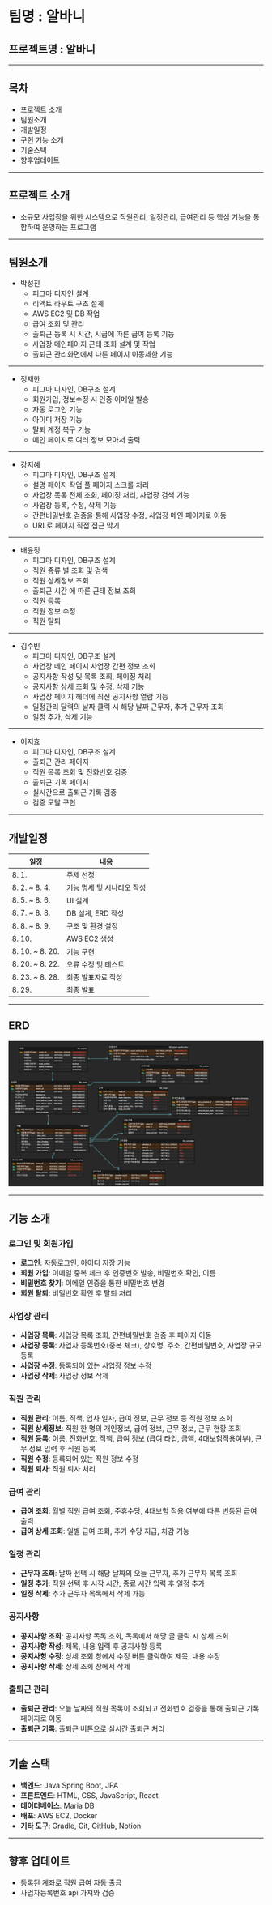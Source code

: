 # 팀명 : 알바니

## 프로젝트명 : 알바니

-------------

## 목차

- 프로젝트 소개
- 팀원소개
- 개발일정
- 구현 기능 소개
- 기술스택
- 향후업데이트

-------------

## 프로젝트 소개

- 소규모 사업장을 위한 시스템으로 직원관리, 일정관리, 급여관리 등 핵심 기능을 통합하여 운영하는 프로그램

-------------

## 팀원소개

- 박성진
    - 피그마 디자인 설계
    - 리액트 라우트 구조 설계
    - AWS EC2 및 DB 작업
    - 급여 조회 및 관리
    - 출퇴근 등록 시 시간, 시급에 따른 급여 등록 기능
    - 사업장 메인페이지 근태 조회 설계 및 작업
    - 출퇴근 관리화면에서 다른 페이지 이동제한 기능

---

- 정재한
    - 피그마 디자인, DB구조 설계
    - 회원가입, 정보수정 시 인증 이메일 발송
    - 자동 로그인 기능
    - 아이디 저장 기능
    - 탈퇴 계정 복구 기능
    - 메인 페이지로 여러 정보 모아서 출력

---

- 강지혜
    - 피그마 디자인, DB구조 설계
    - 설명 페이지 작업 풀 페이지 스크롤 처리
    - 사업장 목록 전체 조회, 페이징 처리, 사업장 검색 기능
    - 사업장 등록, 수정, 삭제 기능
    - 간편비밀번호 검증을 통해 사업장 수정, 사업장 메인 페이지로 이동
    - URL로 페이지 직접 접근 막기

---

- 배윤정
    - 피그마 디자인, DB구조 설계
    - 직원 종류 별 조회 및 검색
    - 직원 상세정보 조회
    - 출퇴근 시간 에 따른 근태 정보 조회
    - 직원 등록
    - 직원 정보 수정
    - 직원 탈퇴

---

- 김수빈
    - 피그마 디자인, DB구조 설계
    - 사업장 메인 페이지 사업장 간편 정보 조회
    - 공지사항 작성 및 목록 조회, 페이징 처리
    - 공지사항 상세 조회 및 수정, 삭제 기능
    - 사업장 페이지 헤더에 최신 공지사항 열람 기능
    - 일정관리 달력의 날짜 클릭 시 해당 날짜 근무자, 추가 근무자 조회
    - 일정 추가, 삭제 기능

---

- 이지효
    - 피그마 디자인, DB구조 설계
    - 출퇴근 관리 페이지
    - 직원 목록 조회 및 전화번호 검증
    - 출퇴근 기록 페이지
    - 실시간으로 출퇴근 기록 검증
    - 검증 모달 구현

-------------

## 개발일정

| 일정              | 내용              | 
|-----------------|-----------------|
| 8. 1.           | 주제 선정           | 
| 8. 2. ~ 8. 4.   | 기능 명세 및 시나리오 작성 | 
| 8. 5. ~ 8. 6.   | UI 설계           | 
| 8. 7. ~ 8. 8.   | DB 설계, ERD 작성   | 
| 8. 8. ~ 8. 9.   | 구조 및 환경 설정      | 
| 8. 10.          | AWS EC2 생성      | 
| 8. 10. ~ 8. 20. | 기능 구현           | 
| 8. 20. ~ 8. 22. | 오류 수정 및 테스트     | 
| 8. 23. ~ 8. 28. | 최종 발표자료 작성      | 
| 8. 29.          | 최종 발표           | 

-------------

## ERD
![img.png](img.png)


-------------

## 기능 소개

### 로그인 및 회원가입

- **로그인**: 자동로그인, 아이디 저장 기능
- **회원 가입**: 이메일 중복 체크 후 인증번호 발송, 비밀번호 확인, 이름
- **비밀번호 찾기**: 이메일 인증을 통한 비밀번호 변경
- **회원 탈퇴**: 비밀번호 확인 후 탈퇴 처리

### 사업장 관리

- **사업장 목록**: 사업장 목록 조회, 간편비밀번호 검증 후 페이지 이동
- **사업장 등록**: 사업자 등록번호(중복 체크), 상호명, 주소, 간편비밀번호, 사업장 규모 등록
- **사업장 수정**: 등록되어 있는 사업장 정보 수정
- **사업장 삭제**: 사업장 정보 삭제

### 직원 관리

- **직원 관리**: 이름, 직책, 입사 일자, 급여 정보, 근무 정보 등 직원 정보 조회
- **직원 상세정보**: 직원 한 명의 개인정보, 급여 정보, 근무 정보, 근무 현황 조회
- **직원 등록**: 이름, 전화번호, 직책, 급여 정보 (급여 타입, 금액, 4대보험적용여부), 근무 정보 입력 후 직원 등록
- **직원 수정**: 등록되어 있는 직원 정보 수정
- **직원 퇴사**: 직원 퇴사 처리

### 급여 관리

- **급여 조회**: 월별 직원 급여 조회, 주휴수당, 4대보험 적용 여부에 따른 변동된 급여 출력
- **급여 상세 조회**: 일별 급여 조회, 추가 수당 지급, 차감 기능

### 일정 관리

- **근무자 조회**: 날짜 선택 시 해당 날짜의 오늘 근무자, 추가 근무자 목록 조회
- **일정 추가**: 직원 선택 후 시작 시간, 종료 시간 입력 후 일정 추가
- **일정 삭제**: 추가 근무자 목록에서 삭제 가능

### 공지사항

- **공지사항 조회**: 공지사항 목록 조회, 목록에서 해당 글 클릭 시 상세 조회
- **공지사항 작성**: 제목, 내용 입력 후 공지사항 등록
- **공지사항 수정**: 상세 조회 창에서 수정 버튼 클릭하여 제목, 내용 수정
- **공지사항 삭제**: 상세 조회 창에서 삭제

### 출퇴근 관리

- **출퇴근 관리**: 오늘 날짜의 직원 목록이 조회되고 전화번호 검증을 통해 출퇴근 기록 페이지로 이동
- **출퇴근 기록**: 출퇴근 버튼으로 실시간 출퇴근 처리

-------------

## 기술 스택

- **백엔드**: Java Spring Boot, JPA
- **프론트엔드**: HTML, CSS, JavaScript, React
- **데이터베이스**: Maria DB
- **배포**: AWS EC2, Docker
- **기타 도구**: Gradle, Git, GitHub, Notion

-------------

## 향후 업데이트

- 등록된 계좌로 직원 급여 자동 출금
- 사업자등록번호 api 가져와 검증
